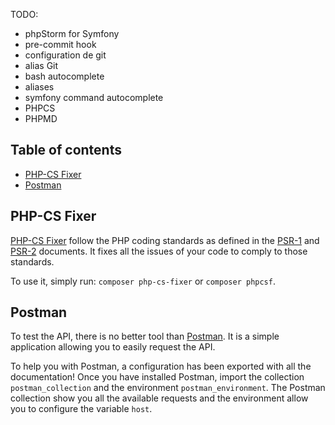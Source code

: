 TODO:

* phpStorm for Symfony
* pre-commit hook
* configuration de git
* alias Git
* bash autocomplete
* aliases
* symfony command autocomplete
* PHPCS
* PHPMD

## Table of contents

* [PHP-CS Fixer](/hackerguide/Dev-tools#php-cs-fixer)
* [Postman](/hackerguide/Dev-tools#postman)

## PHP-CS Fixer

[PHP-CS Fixer](http://cs.sensiolabs.org/) follow the PHP coding standards as defined in the [PSR-1](http://www.php-fig.org/psr/psr-1/) and [PSR-2](http://www.php-fig.org/psr/psr-2/) documents. It fixes all the issues of your code to comply to those standards.

To use it, simply run: `composer php-cs-fixer` or `composer phpcsf`.

## Postman

To test the API, there is no better tool than [Postman](https://chrome.google.com/webstore/detail/postman-rest-client-packa/fhbjgbiflinjbdggehcddcbncdddomop). It is a simple application allowing you to easily request the API.

To help you with Postman, a configuration has been exported with all the documentation! Once you have installed Postman, import the collection `postman_collection` and the environment `postman_environment`. The Postman collection show you all the available requests and the environment allow you to configure the variable `host`.